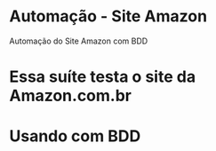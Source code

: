 # Automação - Site Amazon
Automação do Site Amazon com BDD

# Essa suíte testa o site da Amazon.com.br
# Usando com BDD
